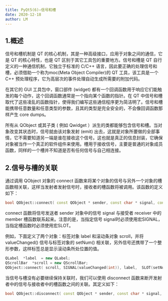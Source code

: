 ```yaml
---
title: PyQt5(6)—信号和槽
date: 2020-12-18
author: LM
---
```


## 1.概述

信号和槽机制是 QT 的核心机制，其是一种高级接口，应用于对象之间的通信，它是 QT 的核心特性，也是 QT 区别于其它工具包的重要地方。信号和槽是 QT 自行定义的一种通信机制，它独立于标准的 C/C++ 语言，因此要正确的处理信号和槽，必须借助一个称为moc(Meta Object Compiler)的 QT 工具，该工具是一个 C++ 预处理程序，它为高层次的事件处理自动生成所需要的附加代码。

在其它的 GUI 工具包中，窗口部件 (widget) 都有一个回调函数用于响应它们能触发的每个动作，这个回调函数通常是一个指向某个函数的指针。在 QT 中信号和槽取代了这些凌乱的函数指针，使得我们编写这些通信程序更为简洁明了。信号和槽能携带任意数量和任意类型的参数，且其的类型是完全安全的，不会像回调函数那样产生 core dumps。

所有从 QObject 或其子类 ( 例如 Qwidget ）派生的类都能够包含信号和槽。当对象改变其状态时，信号就由该对象发射 (emit) 出去，这就是对象所要做的全部事情，它不需要知道另一端是谁在接收这个信号。这也就是真正的信息封装，它确保对象被当作一个真正的软件组件来使用。槽用于接收信号，主要是普通的对象成员函数，同样的一个槽并不知道是否有任何信号与自己相连接。

## 2.信号与槽的关联

通过调用 QObject 对象的 connect 函数来将某个对象的信号与另外一个对象的槽函数相关联，这样当发射者发射信号时，接收者的槽函数将被调用。该函数的定义如下：

```c++
bool QObject::connect( const QObject * sender, const char * signal, const QObject * receiver, const char * member ) [static]
```

connect 函数将信号发送者 sender 对象中的信号 signal 与接受者 receiver 中的 member 槽函数联系起来。注意的是，当指定信号 signal时必须使用宏SIGNAL，当指定槽函数时必须使用宏SLOT。

例如，下面定义了两个对象：标签对象 label 和滚动条对象 scroll，并将 valueChanged() 信号与标签对象的 setNum() 相关联，另外信号还携带了一个整形参数，这样标签总是显示滚动条所处位置的值。

```c++
QLabel  *label  = new QLabel; 
QScrollBar  *scroll = new QScrollBar; 
QObject::connect( scroll, SIGNAL(valueChanged(int)), label,  SLOT(setNum(int)) );
```

当信号与槽没有必要继续保持关联时，我们可以使用 disconnect 函数来断开发射者中的信号与接收者中的槽函数之间的关联。其定义如下：

```c++
bool QObject::disconnect( const QObject * sender, const char * signal, const Object * receiver, const char * member ) [static]
```
